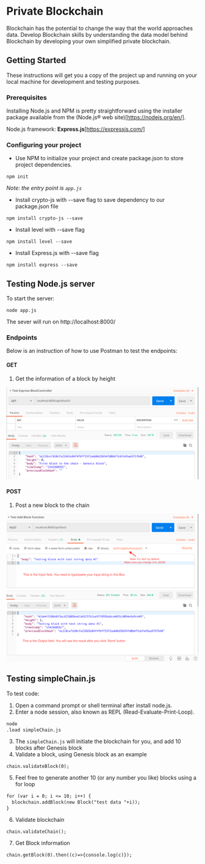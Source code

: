 # Private Blockchain

Blockchain has the potential to change the way that the world approaches data. Develop Blockchain skills by understanding the data model behind Blockchain by developing your own simplified private blockchain.

## Getting Started

These instructions will get you a copy of the project up and running on your local machine for development and testing purposes.

### Prerequisites

Installing Node.js and NPM is pretty straightforward using the installer package available from the (Node.js® web site)[https://nodejs.org/en/].

Node.js framework: **Express.js**[https://expressjs.com/]

### Configuring your project

- Use NPM to initialize your project and create package.json to store project dependencies.
```
npm init
```
*Note: the entry point is `app.js`*
- Install crypto-js with --save flag to save dependency to our package.json file
```
npm install crypto-js --save
```
- Install level with --save flag
```
npm install level --save
```
- Install Express.js with --save flag
```
npm install express --save
```

## Testing Node.js server
To start the server:
```
node app.js
```
The sever will run on http://localhost:8000/

### Endpoints
Below is an instruction of how to use Postman to test the endpoints:
#### GET
1. Get the information of a block by height

![Image of GET method to get the info of a block](https://github.com/chuanqin3/Udacity-Blockchain-with-NodeJS/blob/master/InstructionPictures/get-block-intro.png)

#### POST
1. Post a new block to the chain

![Image of POST method to create a new block](https://github.com/chuanqin3/Udacity-Blockchain-with-NodeJS/blob/master/InstructionPictures/post-block-intro.png)

## Testing simpleChain.js

To test code:
1. Open a command prompt or shell terminal after install node.js.
2. Enter a node session, also known as REPL (Read-Evaluate-Print-Loop).
```
node
.load simpleChain.js
```
3. The `simpleChain.js` will initiate the blockchain for you, and add 10 blocks after Genesis block
4. Validate a block, using Genesis block as an example
```
chain.validateBlock(0);
```
5. Feel free to generate another 10 (or any number you like) blocks using a for loop
```
for (var i = 0; i <= 10; i++) {
  blockchain.addBlock(new Block("test data "+i));
}
```
6. Validate blockchain
```
chain.validateChain();
```
7. Get Block information
```
chain.getBlock(0).then((c)=>{console.log(c)});
```
